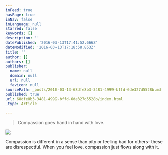 ```yaml
---
inFeed: true
hasPage: true
inNav: false
inLanguage: null
starred: false
keywords: []
description: ''
datePublished: '2016-03-13T17:41:52.666Z'
dateModified: '2016-03-13T17:18:58.853Z'
title: ''
author: []
authors: []
publisher:
  name: null
  domain: null
  url: null
  favicon: null
sourcePath: _posts/2016-03-13-68dfe8b3-3481-4999-bffd-6de327d5528b.md
published: true
url: 68dfe8b3-3481-4999-bffd-6de327d5528b/index.html
_type: Article

---
```

> Compassion goes hand in hand with love.

![](https://the-grid-user-content.s3-us-west-2.amazonaws.com/4ba9d825-3947-4051-93f4-b28116b6d6cb.jpg)

Compassion is different in a sense than pity or feeling bad for others- these are disrespectful. When you feel love, compassion just flows along with it.